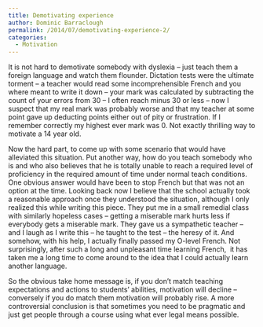 ```yaml
---
title: Demotivating experience
author: Dominic Barraclough
permalink: /2014/07/demotivating-experience-2/
categories:
  - Motivation
---
```

It is not hard to demotivate somebody with dyslexia &#8211; just teach them a foreign language and watch them flounder. Dictation tests were the ultimate torment &#8211; a teacher would read some incomprehensible French and you where meant to write it down &#8211; your mark was calculated by subtracting the count of your errors from 30 &#8211; I often reach minus 30 or less &#8211; now I suspect that my real mark was probably worse and that my teacher at some point gave up deducting points either out of pity or frustration. If I remember correctly my highest ever mark was 0. Not exactly thrilling way to motivate a 14 year old.

Now the hard part, to come up with some scenario that would have alleviated this situation. Put another way, how do you teach somebody who is and who also believes that he is totally unable to reach a required level of proficiency in the required amount of time under normal teach conditions. One obvious answer would have been to stop French but that was not an option at the time. Looking back now I believe that the school actually took a reasonable approach once they understood the situation, although I only realized this while writing this piece. They put me in a small remedial class with similarly hopeless cases &#8211; getting a miserable mark hurts less if everybody gets a miserable mark. They gave us a sympathetic teacher &#8211; and I laugh as I write this &#8211; he taught to the test &#8211; the heresy of it. And somehow, with his help, I actually finally passed my O-level French. Not surprisingly, after such a long and unpleasant time learning French,  it has taken me a long time to come around to the idea that I could actually learn another language.

So the obvious take home message is, if you don&#8217;t match teaching expectations and actions to students&#8217; abilities, motivation will decline &#8211; conversely if you do match them motivation will probably rise. A more controversial conclusion is that sometimes you need to be pragmatic and just get people through a course using what ever legal means possible.
